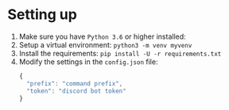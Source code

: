 # Setting up
1. Make sure you have `Python 3.6` or higher installed:
2. Setup a virtual environment: `python3 -m venv myvenv`
3. Install the requirements: `pip install -U -r requirements.txt`
4. Modify the settings in the `config.json` file:
    ```javascript
    {
      "prefix": "command prefix",
      "token": "discord bot token"
    }
    ```
